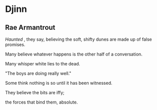 # Djinn
## Rae Armantrout
_Haunted_ , they say, believing
the soft, shifty
dunes are made up
of false promises.

Many believe
whatever happens
is the other half
of a conversation.

Many whisper
white lies
to the dead.

"The boys are doing really well."

Some think
nothing is so
until it has been witnessed.

They believe
the bits are iffy;

the forces that bind them,
absolute.